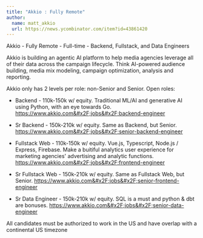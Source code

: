 ```yaml
---
title: "Akkio : Fully Remote"
author:
  name: matt_akkio
  url: https://news.ycombinator.com/item?id=43861420
---
```

Akkio - Fully Remote - Full-time - Backend, Fullstack, and Data Engineers

Akkio is building an agentic AI platform to help media agencies leverage all of their data across the campaign lifecycle. Think AI-powered audience building, media mix modeling, campaign optimization, analysis and reporting.

Akkio only has 2 levels per role: non-Senior and Senior. Open roles:

* Backend - 110k-150k w&#x2F; equity. Traditional ML&#x2F;AI and generative AI using Python, with an eye towards Go. <a href="https:&#x2F;&#x2F;www.akkio.com&#x2F;jobs&#x2F;backend-engineer" rel="nofollow">https:&#x2F;&#x2F;www.akkio.com&#x2F;jobs&#x2F;backend-engineer</a>

* Sr Backend - 150k-210k w&#x2F; equity. Same as Backend, but Senior. <a href="https:&#x2F;&#x2F;www.akkio.com&#x2F;jobs&#x2F;senior-backend-engineer" rel="nofollow">https:&#x2F;&#x2F;www.akkio.com&#x2F;jobs&#x2F;senior-backend-engineer</a>

* Fullstack Web - 110k-150k w&#x2F; equity. Vue.js, Typescript, Node.js &#x2F; Express, Firebase. Make a buitiful analytics user experience for marketing agencies&#x27; advertising and analytic functions. <a href="https:&#x2F;&#x2F;www.akkio.com&#x2F;jobs&#x2F;frontend-engineer" rel="nofollow">https:&#x2F;&#x2F;www.akkio.com&#x2F;jobs&#x2F;frontend-engineer</a>

* Sr Fullstack Web - 150k-210k w&#x2F; equity. Same as Fullstack Web, but Senior. <a href="https:&#x2F;&#x2F;www.akkio.com&#x2F;jobs&#x2F;senior-frontend-engineer" rel="nofollow">https:&#x2F;&#x2F;www.akkio.com&#x2F;jobs&#x2F;senior-frontend-engineer</a>

* Sr Data Engineer - 150k-210k w&#x2F; equity. SQL is a must and python &amp; dbt are bonuses. <a href="https:&#x2F;&#x2F;www.akkio.com&#x2F;jobs&#x2F;senior-data-engineer" rel="nofollow">https:&#x2F;&#x2F;www.akkio.com&#x2F;jobs&#x2F;senior-data-engineer</a>

All candidates must be authorized to work in the US and have overlap with a continental US timezone
<JobApplication />
